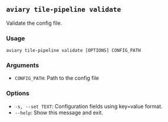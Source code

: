 ## `aviary tile-pipeline validate`

Validate the config file.

### Usage

```
aviary tile-pipeline validate [OPTIONS] CONFIG_PATH
```

### Arguments

- `CONFIG_PATH`: Path to the config file

### Options

- `-s, --set TEXT`: Configuration fields using key=value format.
- `--help`: Show this message and exit.
